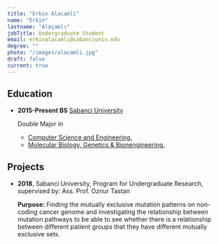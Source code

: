 ```yaml
---
title: "Erkin Alacamli"
name: "Erkin"
lastname: "Alaçamlı"
jobTitle: Undergraduate Student
email: erkinalacamli@sabanciuniv.edu
degree: ""
photo: "/images/alacamli.jpg"
draft: false
current: true
---
```


## Education

* **2015-Present BS** [Sabanci University](https://sabanciuniv.edu/en/)
    
    Double Major in 
    * [Computer Science and Engineering.](https://cs.sabanciuniv.edu/en/education/undergraduate)
    * [Molecular Biology, Genetics & Bionengineering.](https://bio.sabanciuniv.edu/en/education/undergraduate)

## Projects

* **2018**, Sabanci University, Program for Undergraduate Research, supervised by: Ass. Prof. Oznur Tastan

    **Purpose:** Finding the mutually exclusive mutation patterns on non-coding cancer genome and investigating the relationship between mutation pathways to be able to see whether there is a relationship between different patient groups that they have different mutually exclusive sets.